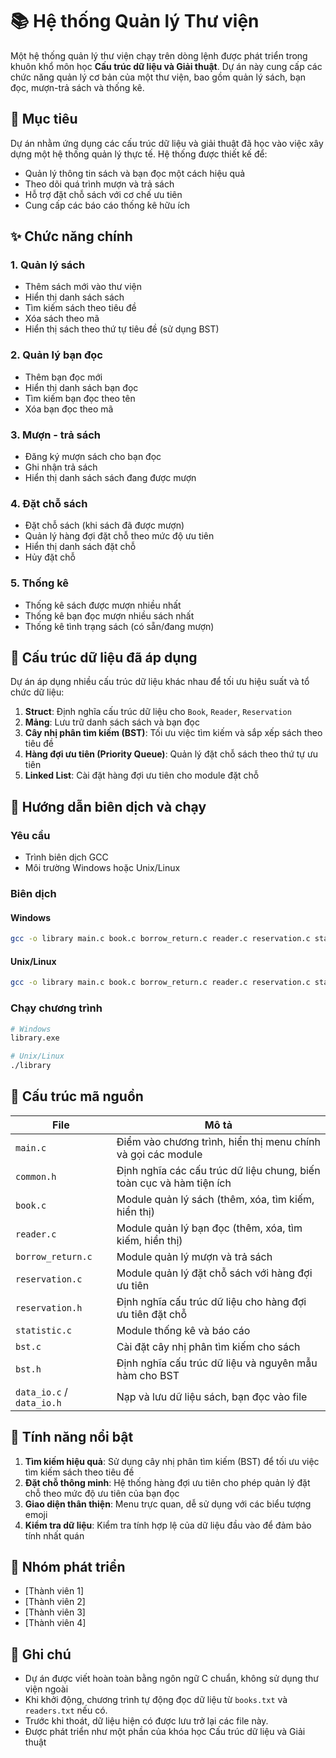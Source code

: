 # 📚 Hệ thống Quản lý Thư viện

Một hệ thống quản lý thư viện chạy trên dòng lệnh được phát triển trong khuôn khổ môn học **Cấu trúc dữ liệu và Giải thuật**. Dự án này cung cấp các chức năng quản lý cơ bản của một thư viện, bao gồm quản lý sách, bạn đọc, mượn-trả sách và thống kê.

## 🎯 Mục tiêu

Dự án nhằm ứng dụng các cấu trúc dữ liệu và giải thuật đã học vào việc xây dựng một hệ thống quản lý thực tế. Hệ thống được thiết kế để:
- Quản lý thông tin sách và bạn đọc một cách hiệu quả
- Theo dõi quá trình mượn và trả sách
- Hỗ trợ đặt chỗ sách với cơ chế ưu tiên
- Cung cấp các báo cáo thống kê hữu ích

## ✨ Chức năng chính

### 1. Quản lý sách
- Thêm sách mới vào thư viện
- Hiển thị danh sách sách
- Tìm kiếm sách theo tiêu đề
- Xóa sách theo mã
- Hiển thị sách theo thứ tự tiêu đề (sử dụng BST)

### 2. Quản lý bạn đọc
- Thêm bạn đọc mới
- Hiển thị danh sách bạn đọc
- Tìm kiếm bạn đọc theo tên
- Xóa bạn đọc theo mã

### 3. Mượn - trả sách
- Đăng ký mượn sách cho bạn đọc
- Ghi nhận trả sách
- Hiển thị danh sách sách đang được mượn

### 4. Đặt chỗ sách
- Đặt chỗ sách (khi sách đã được mượn)
- Quản lý hàng đợi đặt chỗ theo mức độ ưu tiên
- Hiển thị danh sách đặt chỗ
- Hủy đặt chỗ

### 5. Thống kê
- Thống kê sách được mượn nhiều nhất
- Thống kê bạn đọc mượn nhiều sách nhất
- Thống kê tình trạng sách (có sẵn/đang mượn)

## 🧱 Cấu trúc dữ liệu đã áp dụng

Dự án áp dụng nhiều cấu trúc dữ liệu khác nhau để tối ưu hiệu suất và tổ chức dữ liệu:

1. **Struct**: Định nghĩa cấu trúc dữ liệu cho `Book`, `Reader`, `Reservation`
2. **Mảng**: Lưu trữ danh sách sách và bạn đọc
3. **Cây nhị phân tìm kiếm (BST)**: Tối ưu việc tìm kiếm và sắp xếp sách theo tiêu đề
4. **Hàng đợi ưu tiên (Priority Queue)**: Quản lý đặt chỗ sách theo thứ tự ưu tiên
5. **Linked List**: Cài đặt hàng đợi ưu tiên cho module đặt chỗ

## 🔧 Hướng dẫn biên dịch và chạy

### Yêu cầu
- Trình biên dịch GCC
- Môi trường Windows hoặc Unix/Linux

### Biên dịch

#### Windows
```bash
gcc -o library main.c book.c borrow_return.c reader.c reservation.c statistic.c bst.c data_io.c
```

#### Unix/Linux
```bash
gcc -o library main.c book.c borrow_return.c reader.c reservation.c statistic.c bst.c data_io.c
```

### Chạy chương trình
```bash
# Windows
library.exe

# Unix/Linux
./library
```

## 📁 Cấu trúc mã nguồn

| File | Mô tả |
|------|-------|
| `main.c` | Điểm vào chương trình, hiển thị menu chính và gọi các module |
| `common.h` | Định nghĩa các cấu trúc dữ liệu chung, biến toàn cục và hàm tiện ích |
| `book.c` | Module quản lý sách (thêm, xóa, tìm kiếm, hiển thị) |
| `reader.c` | Module quản lý bạn đọc (thêm, xóa, tìm kiếm, hiển thị) |
| `borrow_return.c` | Module quản lý mượn và trả sách |
| `reservation.c` | Module quản lý đặt chỗ sách với hàng đợi ưu tiên |
| `reservation.h` | Định nghĩa cấu trúc dữ liệu cho hàng đợi ưu tiên đặt chỗ |
| `statistic.c` | Module thống kê và báo cáo |
| `bst.c` | Cài đặt cây nhị phân tìm kiếm cho sách |
| `bst.h` | Định nghĩa cấu trúc dữ liệu và nguyên mẫu hàm cho BST |
| `data_io.c` / `data_io.h` | Nạp và lưu dữ liệu sách, bạn đọc vào file |

## 🌟 Tính năng nổi bật

1. **Tìm kiếm hiệu quả**: Sử dụng cây nhị phân tìm kiếm (BST) để tối ưu việc tìm kiếm sách theo tiêu đề
2. **Đặt chỗ thông minh**: Hệ thống hàng đợi ưu tiên cho phép quản lý đặt chỗ theo mức độ ưu tiên của bạn đọc
3. **Giao diện thân thiện**: Menu trực quan, dễ sử dụng với các biểu tượng emoji
4. **Kiểm tra dữ liệu**: Kiểm tra tính hợp lệ của dữ liệu đầu vào để đảm bảo tính nhất quán

## 👥 Nhóm phát triển

- [Thành viên 1]
- [Thành viên 2]
- [Thành viên 3]
- [Thành viên 4]

## 📝 Ghi chú

- Dự án được viết hoàn toàn bằng ngôn ngữ C chuẩn, không sử dụng thư viện ngoài
- Khi khởi động, chương trình tự động đọc dữ liệu từ `books.txt` và `readers.txt` nếu có.
- Trước khi thoát, dữ liệu hiện có được lưu trở lại các file này.
- Được phát triển như một phần của khóa học Cấu trúc dữ liệu và Giải thuật
